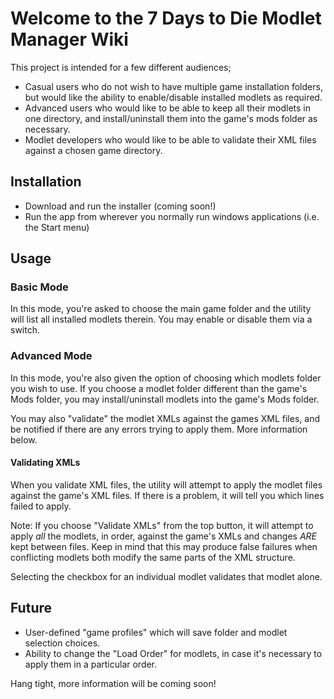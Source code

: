 # Welcome to the 7 Days to Die Modlet Manager Wiki

This project is intended for a few different audiences;
- Casual users who do not wish to have multiple game installation folders, but would like the ability to enable/disable installed modlets as required.
- Advanced users who would like to be able to keep all their modlets in one directory, and install/uninstall them into the game's mods folder as necessary.
- Modlet developers who would like to be able to validate their XML files against a chosen game directory.

## Installation
- Download and run the installer (coming soon!)
- Run the app from wherever you normally run windows applications (i.e. the Start menu)

## Usage
### Basic Mode
In this mode, you're asked to choose the main game folder and the utility will list all installed modlets therein. You may enable or disable them via a switch.

### Advanced Mode
In this mode, you're also given the option of choosing which modlets folder you wish to use. If you choose a modlet folder different than the game's Mods folder, you may install/uninstall modlets into the game's Mods folder.

You may also "validate" the modlet XMLs against the games XML files, and be notified if there are any errors trying to apply them. More information below.

#### Validating XMLs
When you validate XML files, the utility will attempt to apply the modlet files against the game's XML files. If there is a problem, it will tell you which lines failed to apply.

Note: If you choose "Validate XMLs" from the top button, it will attempt to apply _all_ the modlets, in order, against the game's XMLs and changes _ARE_ kept between files. Keep in mind that this may produce false failures when conflicting modlets both modify the same parts of the XML structure.

Selecting the checkbox for an individual modlet validates that modlet alone.

## Future
- User-defined "game profiles" which will save folder and modlet selection choices.
- Ability to change the "Load Order" for modlets, in case it's necessary to apply them in a particular order.

Hang tight, more information will be coming soon!
